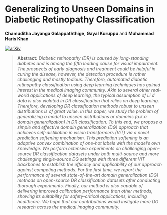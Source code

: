 # Generalizing to Unseen Domains in Diabetic Retinopathy Classification
**Chamuditha Jayanga Galappaththige**, **Gayal Kuruppu** and **Muhammad Haris Khan**

[![arXiv](https://img.shields.io/badge/arXiv-Paper-FFF933)]() 

> **Abstract:** *Diabetic retinopathy (DR) is caused by long-standing diabetes and is among the fifth leading cause for visual impairment. The prospects of early diagnosis and treatment could be helpful in curing the disease, however, the detection procedure is rather challenging and mostly tedious. Therefore, automated diabetic retinopathy classification using deep learning techniques has gained interest in the medical imaging community. Akin to several other real-world applications of deep learning, the typical assumption of i.i.d data is also violated in DR classification that relies on deep learning. Therefore, developing DR classification methods robust to unseen distributions is of great value. In this paper, we study the problem of generalizing a model to unseen distributions or domains (a.k.a domain generalization) in DR classification. To this end, we propose a simple and effective domain generalization (DG) approach that achieves self-distillation in vision transformers (ViT) via a novel prediction softening mechanism. This prediction softening is an adaptive convex combination of one-hot labels with the model’s own knowledge. We perform extensive experiments on challenging open-source DR classification datasets under both multi-source and more challenging single-source DG settings with three different ViT backbones to establish the efficacy and applicability of our approach against competing methods. For the first time, we report the performance of several state-of-the-art domain generalization (DG) methods on open-source DR classification datasets after conducting thorough experiments. Finally, our method is also capable of delivering improved calibration performance than other methods, showing its suitability for safety-critical applications, including healthcare. We hope that our contributions would instigate more DG research across the medical imaging community.*

